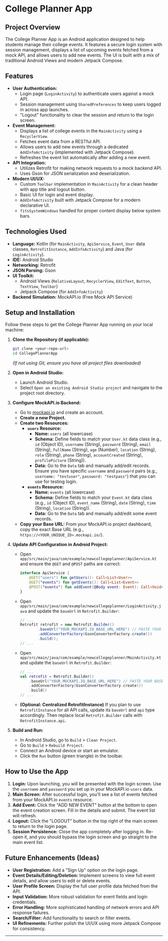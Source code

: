 # College Planner App

## Project Overview

The College Planner App is an Android application designed to help students manage their college events. It features a secure login system with session management, displays a list of upcoming events fetched from a mock API, and allows users to add new events. The UI is built with a mix of traditional Android Views and modern Jetpack Compose.

## Features

* **User Authentication:**
    * Login page (`LoginActivity`) to authenticate users against a mock API.
    * Session management using `SharedPreferences` to keep users logged in across app launches.
    * "Logout" functionality to clear the session and return to the login screen.
* **Event Management:**
    * Displays a list of college events in the `MainActivity` using a `RecyclerView`.
    * Fetches event data from a RESTful API.
    * Allows users to add new events through a dedicated `AddInfoActivity` (implemented with Jetpack Compose).
    * Refreshes the event list automatically after adding a new event.
* **API Integration:**
    * Utilizes Retrofit for making network requests to a mock backend API.
    * Uses Gson for JSON serialization and deserialization.
* **Modern UI/UX:**
    * Custom `Toolbar` implementation in `MainActivity` for a clean header with app title and logout button.
    * Basic UI for login and event display.
    * `AddInfoActivity` built with Jetpack Compose for a modern declarative UI.
    * `fitsSystemWindows` handled for proper content display below system bars.

## Technologies Used

* **Language:** Kotlin (for `MainActivity`, `ApiService`, `Event`, `User` data classes, `RetrofitInstance`, `AddInfoActivity`) and Java (for `LoginActivity`).
* **IDE:** Android Studio
* **Networking:** Retrofit
* **JSON Parsing:** Gson
* **UI Toolkit:**
    * Android Views (`RelativeLayout`, `RecyclerView`, `EditText`, `Button`, `TextView`, `Toolbar`)
    * Jetpack Compose (for `AddInfoActivity`)
* **Backend Simulation:** MockAPI.io (Free Mock API Service)

## Setup and Installation

Follow these steps to get the College Planner App running on your local machine:

1.  **Clone the Repository (if applicable):**
    ```bash
    git clone <your-repo-url>
    cd CollegePlannerApp
    ```
    *(If not using Git, ensure you have all project files downloaded)*

2.  **Open in Android Studio:**
    * Launch Android Studio.
    * Select `Open an existing Android Studio project` and navigate to the project root directory.

3.  **Configure MockAPI.io Backend:**
    * Go to [mockapi.io](https://mockapi.io/) and create an account.
    * **Create a new Project.**
    * **Create two Resources:**
        * **`users` Resource:**
            * **Name:** `users` (all lowercase)
            * **Schema:** Define fields to match your `User.kt` data class (e.g., `id` (Object ID), `username` (String), `password` (String), `email` (String), `fullName` (String), `age` (Number), `location` (String), `role` (String), `phone` (String), `accountCreated` (String), `profilePicture` (String)).
            * **Data:** Go to the `Data` tab and manually add/edit records. Ensure you have specific `username` and `password` pairs (e.g., `username: "testuser"`, `password: "testpass"`) that you can use for testing login.
        * **`events` Resource:**
            * **Name:** `events` (all lowercase)
            * **Schema:** Define fields to match your `Event.kt` data class (e.g., `id` (Object ID), `event_name` (String), `date` (String), `time` (String), `location` (String)).
            * **Data:** Go to the `Data` tab and manually add/edit some event records.
    * **Copy your Base URL:** From your MockAPI.io project dashboard, copy the exact Base URL (e.g., `https://<YOUR_UNIQUE_ID>.mockapi.io/`).

4.  **Update API Configuration in Android Project:**
    * Open `app/src/main/java/com/example/newcollegeplanner/ApiService.kt` and ensure the `@GET` and `@POST` paths are correct:
        ```kotlin
        interface ApiService {
            @GET("users") fun getUsers(): Call<List<User>>
            @GET("events") fun getEvents(): Call<List<Event>>
            @POST("events") fun addEvent(@Body event: Event): Call<Void>
        }
        ```
    * Open `app/src/main/java/com/example/newcollegeplanner/LoginActivity.java` and update the `baseUrl` in `Retrofit.Builder`:
        ```java
        // ...
        Retrofit retrofit = new Retrofit.Builder()
                .baseUrl("YOUR_MOCKAPI.IO_BASE_URL_HERE") // PASTE YOUR BASE URL HERE
                .addConverterFactory(GsonConverterFactory.create())
                .build();
        // ...
        ```
    * Open `app/src/main/java/com/example/newcollegeplanner/MainActivity.kt` and update the `baseUrl` in `Retrofit.Builder`:
        ```kotlin
        // ...
        val retrofit = Retrofit.Builder()
            .baseUrl("YOUR_MOCKAPI.IO_BASE_URL_HERE") // PASTE YOUR BASE URL HERE
            .addConverterFactory(GsonConverterFactory.create())
            .build()
        // ...
        ```
    * **(Optional: Centralized RetrofitInstance)** If you plan to use `RetrofitInstance` for all API calls, update its `baseUrl` and `api` type accordingly. Then replace local `Retrofit.Builder` calls with `RetrofitInstance.api`.

5.  **Build and Run:**
    * In Android Studio, go to `Build` > `Clean Project`.
    * Go to `Build` > `Rebuild Project`.
    * Connect an Android device or start an emulator.
    * Click the `Run` button (green triangle) in the toolbar.

## How to Use the App

1.  **Login:** Upon launching, you will be presented with the login screen. Use the `username` and `password` you set up in your MockAPI.io `users` data.
2.  **Main Screen:** After successful login, you'll see a list of events fetched from your MockAPI.io `events` resource.
3.  **Add Event:** Click the "ADD NEW EVENT" button at the bottom to open the event creation screen. Fill in the details and submit. The event list will refresh.
4.  **Logout:** Click the "LOGOUT" button in the top right of the main screen to return to the login page.
5.  **Session Persistence:** Close the app completely after logging in. Re-open it, and you should bypass the login screen and go straight to the main event list.

## Future Enhancements (Ideas)

* **User Registration:** Add a "Sign Up" option on the login page.
* **Event Details/Editing/Deletion:** Implement screens to view full event details, and allow users to edit or delete events.
* **User Profile Screen:** Display the full user profile data fetched from the API.
* **Input Validation:** More robust validation for event fields and login credentials.
* **Error Handling:** More sophisticated handling of network errors and API response failures.
* **Search/Filter:** Add functionality to search or filter events.
* **UI Refinements:** Further polish the UI/UX using more Jetpack Compose for consistency.

---
